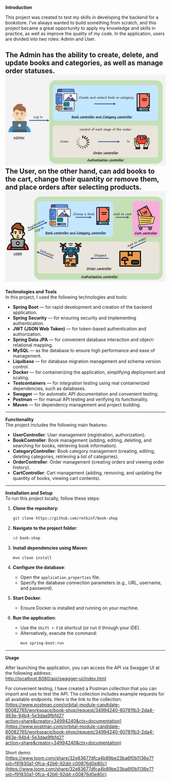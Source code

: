 **Introduction**

This project was created to test my skills in developing the backend for a bookstore. I’ve always wanted to build something from scratch, and this project became a great opportunity to apply my knowledge and skills in practice, as well as improve the quality of my code. In the application, users are divided into two roles: Admin and User.

The Admin has the ability to create, delete, and update books and categories, as well as manage order statuses.
![Admin.JPG](Admin.JPG)
The User, on the other hand, can add books to the cart, change their quantity or remove them, and place orders after selecting products.
![User.JPG](User.JPG)
---

**Technologies and Tools**  
In this project, I used the following technologies and tools:

- **Spring Boot** — for rapid development and creation of the backend application.
- **Spring Security** — for ensuring security and implementing authentication.
- **JWT (JSON Web Token)** — for token-based authentication and authorization.
- **Spring Data JPA** — for convenient database interaction and object-relational mapping.
- **MySQL** — as the database to ensure high performance and ease of management.
- **Liquibase** — for database migration management and schema version control.
- **Docker** — for containerizing the application, simplifying deployment and scaling.
- **Testcontainers** — for integration testing using real containerized dependencies, such as databases.
- **Swagger** — for automatic API documentation and convenient testing.
- **Postman** — for manual API testing and verifying its functionality.
- **Maven** — for dependency management and project building.

---

**Functionality**  
The project includes the following main features:

- **UserController**: User management (registration, authorization).
- **BookController**: Book management (adding, editing, deleting, and searching for books, retrieving book information).
- **CategoryController**: Book category management (creating, editing, deleting categories, retrieving a list of categories).
- **OrderController**: Order management (creating orders and viewing order history).
- **CartController**: Cart management (adding, removing, and updating the quantity of books, viewing cart contents).

---

**Installation and Setup**  
To run this project locally, follow these steps:

1. **Clone the repository**:
   ```bash
   git clone https://github.com/retkinf/book-shop
   ```

2. **Navigate to the project folder**:
   ```bash
   cd book-shop
   ```

3. **Install dependencies using Maven**:
   ```bash
   mvn clean install
   ```

4. **Configure the database**:
    - Open the `application.properties` file.
    - Specify the database connection parameters (e.g., URL, username, and password).

5. **Start Docker**:
    - Ensure Docker is installed and running on your machine.

6. **Run the application**:
    - Use the `Shift + F10` shortcut (or run it through your IDE).
    - Alternatively, execute the command:
      ```bash
      mvn spring-boot:run
      ```

---

**Usage**

After launching the application, you can access the API via Swagger UI at the following address:  
[http://localhost:8080/api/swagger-ui/index.html](http://localhost:8080/api/swagger-ui/index.html)

For convenient testing, I have created a Postman collection that you can import and use to test the API. The collection includes example requests for all available endpoints. Here is the link to the collection:  
[https://www.postman.com/orbital-module-candidate-80082765/workspace/book-shop/request/34994240-60781fb3-2da4-463e-94b4-5e3daa9fbfd2?action=share&creator=34994240&ctx=documentation](https://www.postman.com/orbital-module-candidate-80082765/workspace/book-shop/request/34994240-60781fb3-2da4-463e-94b4-5e3daa9fbfd2?action=share&creator=34994240&ctx=documentation)

Short demo:   
[https://www.loom.com/share/32e83677dfca4b89be23ba6f0b1136e7?sid=f91830a1-0fca-42b6-92dd-c00876d0e80c](https://www.loom.com/share/32e83677dfca4b89be23ba6f0b1136e7?sid=f91830a1-0fca-42b6-92dd-c00876d0e80c)
